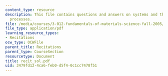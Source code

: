 ```yaml
---
content_type: resource
description: This file contains questions and answers on systems and thermodynamic
  processes.
file: /media/courses/3-012-fundamentals-of-materials-science-fall-2005/3479fd124ca6feb0d5f40c1cc7478f51_rec1t_sol.pdf
file_type: application/pdf
learning_resource_types:
- Recitations
ocw_type: OCWFile
parent_title: Recitations
parent_type: CourseSection
resourcetype: Document
title: rec1t_sol.pdf
uid: 3479fd12-4ca6-feb0-d5f4-0c1cc7478f51
---
```

